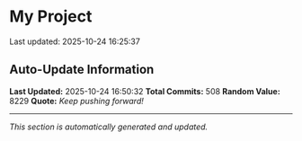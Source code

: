 # My Project


Last updated: 2025-10-24 16:25:37



































































































































































































































































































































































































































































































































































































































































































































































































































































































































## Auto-Update Information

**Last Updated:** 2025-10-24 16:50:32
**Total Commits:** 508
**Random Value:** 8229
**Quote:** _Keep pushing forward!_

---
_This section is automatically generated and updated._